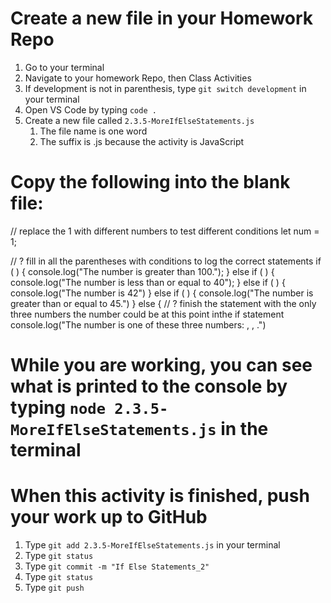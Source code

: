 # Create a new file in your Homework Repo
1. Go to your terminal
2. Navigate to your homework Repo, then Class Activities
3. If development is not in parenthesis, type `git switch development` in your terminal
4. Open VS Code by typing `code .`
5. Create a new file called `2.3.5-MoreIfElseStatements.js`
    1. The file name is one word
    2. The suffix is .js because the activity is JavaScript

# Copy the following into the blank file:
// replace the 1 with different numbers to test different conditions
let num = 1;

// ? fill in all the parentheses with conditions to log the correct statements
if ( ) {
  console.log("The number is greater than 100.");
} else if ( ) {
  console.log("The number is less than or equal to 40");
} else if ( ) {
  console.log("The number is 42")
} else if ( ) {
  console.log("The number is greater than or equal to 45.")
} else {
  // ? finish the statement with the only three numbers the number could be at this point inthe if statement
  console.log("The number is one of these three numbers: , , .")

# While you are working, you can see what is printed to the console by typing `node 2.3.5-MoreIfElseStatements.js` in the terminal

# When this activity is finished, push your work up to GitHub
1. Type `git add 2.3.5-MoreIfElseStatements.js` in your terminal
2. Type `git status`
3. Type `git commit -m "If Else Statements_2"`
4. Type `git status`
5. Type `git push`
